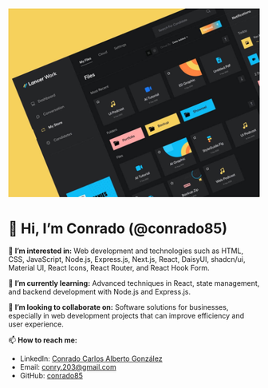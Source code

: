 # ![Banner](port-4.jpg)

# 👋 Hi, I’m Conrado (@conrado85)

👀 **I’m interested in:** Web development and technologies such as HTML, CSS, JavaScript, Node.js, Express.js, Next.js, React, DaisyUI, shadcn/ui, Material UI, React Icons, React Router, and React Hook Form.

🌱 **I’m currently learning:** Advanced techniques in React, state management, and backend development with Node.js and Express.js.

💞️ **I’m looking to collaborate on:** Software solutions for businesses, especially in web development projects that can improve efficiency and user experience.

📫 **How to reach me:**  
- LinkedIn: [Conrado Carlos Alberto González](https://linkedin.com/in/conrado-carlos-alberto-gonzalez-3a4730b4)  
- Email: conry.203@gmail.com  
- GitHub: [conrado85](https://github.com/conrado85)
